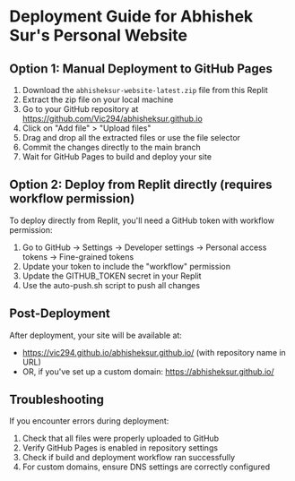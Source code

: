# Deployment Guide for Abhishek Sur's Personal Website

## Option 1: Manual Deployment to GitHub Pages

1. Download the `abhisheksur-website-latest.zip` file from this Replit
2. Extract the zip file on your local machine
3. Go to your GitHub repository at https://github.com/Vic294/abhisheksur.github.io
4. Click on "Add file" > "Upload files"
5. Drag and drop all the extracted files or use the file selector
6. Commit the changes directly to the main branch
7. Wait for GitHub Pages to build and deploy your site

## Option 2: Deploy from Replit directly (requires workflow permission)

To deploy directly from Replit, you'll need a GitHub token with workflow permission:

1. Go to GitHub → Settings → Developer settings → Personal access tokens → Fine-grained tokens
2. Update your token to include the "workflow" permission
3. Update the GITHUB_TOKEN secret in your Replit
4. Use the auto-push.sh script to push all changes

## Post-Deployment

After deployment, your site will be available at:
- https://vic294.github.io/abhisheksur.github.io/ (with repository name in URL)
- OR, if you've set up a custom domain: https://abhisheksur.github.io/

## Troubleshooting

If you encounter errors during deployment:

1. Check that all files were properly uploaded to GitHub
2. Verify GitHub Pages is enabled in repository settings
3. Check if build and deployment workflow ran successfully
4. For custom domains, ensure DNS settings are correctly configured